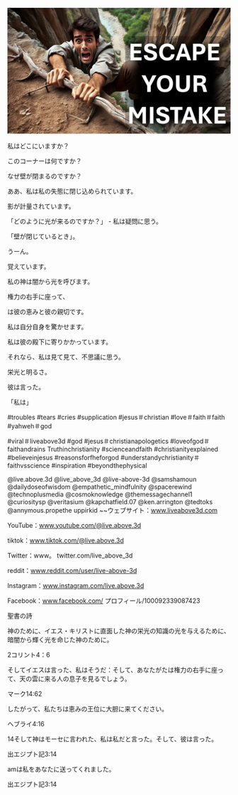 ![Video cover image](../cover.jpeg "cover-photo")

私はどこにいますか？

このコーナーは何ですか？

なぜ壁が閉まるのですか？

ああ、私は私の失態に閉じ込められています。

影が計量されています。

「どのように光が来るのですか？」 - 私は疑問に思う。

「壁が閉じているとき」。

うーん。

覚えています。

私の神は闇から光を呼びます。

権力の右手に座って、

は彼の恵みと彼の親切です。

私は自分自身を驚かせます。

私は彼の殿下に寄りかかっています。

それなら、私は見て見て、不思議に思う。

栄光と明るさ。

彼は言った。

「私は」


#troubles #tears #cries #supplication #jesus＃christian #love＃faith＃faith #yahweh＃god

#viral＃liveabove3d #god #jesus＃christianapologetics #loveofgod＃faithandrains Truthinchristianity #scienceandfaith #christianityexplained #believeinjesus #reasonsforfheforgod #understandychristianity＃faithvsscience #inspiration #beyondthephysical

@live.above.3d @live_above_3d @live-above-3d @samshamoun @dailydoseofwisdom @empathetic_mindfulnity @spacerewind @technoplusmedia @cosmoknowledge @themessagechannel1 @curiositysp @veritasium @kapchatfield.07 @ken.arrington @tedtoks @annymous.propethe uppirkid ~~ウェブサイト：www.liveabove3d.com


YouTube：www.youtube.com/@live.above.3d

tiktok：www.tiktok.com/@live.above.3d

Twitter：www。 twitter.com/live_above_3d

reddit：www.reddit.com/user/live-above-3d

Instagram：www.instagram.com/live.above.3d

Facebook：www.facebook.com/ プロフィール/100092339087423

聖書の詩

神のために、イエス・キリストに直面した神の栄光の知識の光を与えるために、暗闇から輝く光を命じた神のために。


2コリント4：6

そしてイエスは言った、私はそうだ：そして、あなたがたは権力の右手に座って、天の雲に来る人の息子を見るでしょう。

マーク14:62

したがって、私たちは恵みの王位に大胆に来てください。

ヘブライ4:16

14そして神はモーセに言われた、私は私だと言った。そして、彼は言った。

出エジプト記3:14

amは私をあなたに送ってくれました。

出エジプト記3:14
